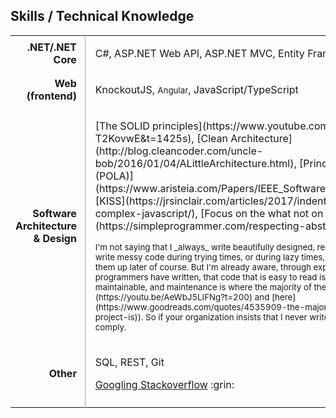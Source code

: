 <style>

  table.skills tbody tr td:nth-child(1) {
    font-weight: bold;
    text-align: right;
    padding-right: 0.8em
  }

  table.skills tbody tr td:nth-child(2) {
    border-left: 1px solid #A9A9A9;
    padding-left: 1em
  }

</style>

<div class="resume-section-content col-md-10">
    <h2 class="mb-5">Skills / Technical Knowledge</h2>
    <table class="table table-sm skills">
        <tbody>
            <tr>
                <td>.NET/.NET Core</td>
                <td>
                    <p>C#, ASP.NET Web API, ASP.NET MVC, Entity Framework, Dapper, xUnit, Moq</p>
                </td>
            </tr>
            <tr>
                <td>Web (frontend)</td>
                <td>
                    <p>KnockoutJS, <small>Angular</small>, JavaScript/TypeScript</p>
                </td>
            </tr>
            <tr>
                <td>Software Architecture & Design</td>
                <td>
                    <p markdown="1">
                        [The SOLID principles](https://www.youtube.com/watch?v=oar-T2KovwE&t=1425s), 
                        <!-- 
                        [Some design patterns](https://simpleprogrammer.com/2016/06/15/dont-get-obsessed-design-patterns/), 
                        [Layered Architecture](https://blog.ploeh.dk/2012/02/09/IsLayeringWorththeMapping),  
                        -->
                        [Clean Architecture](http://blog.cleancoder.com/uncle-bob/2016/01/04/ALittleArchitecture.html),
                        [Principle of least astonishment (POLA)](https://www.aristeia.com/Papers/IEEE_Software_JulAug_2004_revised.htm),
                        [KISS](https://jrsinclair.com/articles/2017/indentation-is-the-enemy-less-complex-javascript/),
                        [Focus on the what not on the how](https://simpleprogrammer.com/respecting-abstraction/)
                    </p>
                    <p markdown="1">
                        <small>
                        I'm not saying that I _always_ write beautifully designed, readable, expressive code. I still write messy code during trying times, or during lazy times, with the intention of cleaning them up later of course. But I'm already aware, through experience and from what other programmers have written, that code that is easy to read is valuable code, because it is maintainable, and maintenance is where the majority of the cost of software lies (more [here](https://youtu.be/AeWbJ5LIFNg?t=200) and [here](https://www.goodreads.com/quotes/4535909-the-majority-of-the-cost-of-a-software-project-is)). So if your organization insists that I  never write messy code, I will do my best to comply.
                        </small>
                    </p>
                </td>
            </tr>            
            <tr>
                <td>Other</td>
                <td>
                    <p>SQL, REST, Git</p>
                    <p>
                        <a href="https://www.quora.com/Do-expert-programmers-use-Google-frequently-when-coding">Googling Stackoverflow</a> :grin:
                    </p>
                </td>
            </tr>
            <tr>
                <td></td>
                <td></td>
            </tr> 
        </tbody>
    </table>

<div class="d-none d-print-block">
    <br /><br /><br /><br />
    <br /><br /><br /><br />
    <br /><br /><br /><br />
    <br /><br /><br /><br />
    <br /><br /><br /><br />
    <br /><br /><br /><br />
</div>

</div>
